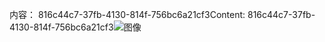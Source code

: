 <span data-ttu-id="27013-101">内容： 816c44c7-37fb-4130-814f-756bc6a21cf3</span><span class="sxs-lookup"><span data-stu-id="27013-101">Content: 816c44c7-37fb-4130-814f-756bc6a21cf3</span></span>![图像](b944a228-701f-4e5b-890b-55b727fa0173.png)
